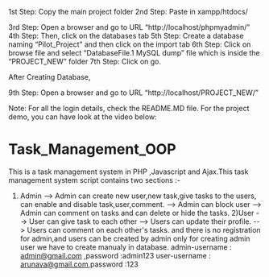1st Step: Copy the main project folder
2nd Step: Paste in xampp/htdocs/

3rd Step: Open a browser and go to URL “http://localhost/phpmyadmin/”
4th Step: Then, click on the databases tab
5th Step: Create a database naming “Pilot_Project” and then click on the import tab
6th Step: Click on browse file and select “DatabaseFile.1 MySQL dump” file which is inside the “PROJECT_NEW” folder
7th Step: Click on go.

After Creating Database,

9th Step: Open a browser and go to URL “http://localhost/PROJECT_NEW/”

Note: For all the login details, check the README.MD file. For the project demo, you can have look at the video below:





# Task_Management_OOP
This is a task management system in PHP ,Javascript and Ajax.This task management system script contains two sections :-
 1) Admin   --> Admin can create new user,new task,give tasks to the users, can enable and disable task,user,comment. 
--> Admin can block user --> Admin can comment on tasks and can delete or hide the tasks.
 2)User --> User can give task to each other 
--> Users can update their profile.
 --> Users can comment on each other's tasks. 
 and there is no registration for admin,and users can be created by admin only for creating admin user 
we have to create manualy in database. 
admin-username : admin@gmail.com ,password :admin123
user-username : arunava@gmail.com,password :123
